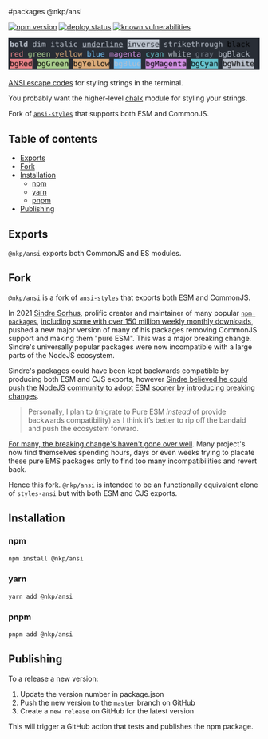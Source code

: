 #packages @nkp/ansi

[![npm version](https://badge.fury.io/js/%40nickkelly1%2Fansi.svg)](https://www.npmjs.com/package/@nkp/ansi)
[![deploy status](https://github.com/nickkelly1/nkp-ansi/actions/workflows/release.yml/badge.svg)](https://github.com/nickkelly1/nkp-ansi/actions/workflows/release.yml)
[![known vulnerabilities](https://snyk.io/test/github/nickkelly1/nkp-ansi/badge.svg)](https://snyk.io/test/github/nickkelly1/nkp-ansi)

<img src="screenshot.svg" width="900">

[ANSI escape codes](https://en.wikipedia.org/wiki/ANSI_escape_code#Colors_and_Styles) for styling strings in the terminal.

You probably want the higher-level [chalk](https://github.com/chalk/chalk) module for styling your strings.

Fork of [`ansi-styles`](https://github.com/chalk/ansi-styles) that supports both ESM and CommonJS.

## Table of contents

- [Exports](#exports)
- [Fork](#fork)
- [Installation](#installation)
  - [npm](#npm)
  - [yarn](#yarn)
  - [pnpm](#pnpm)
- [Publishing](#publishing)

## Exports

`@nkp/ansi` exports both CommonJS and ES modules.

## Fork

`@nkp/ansi` is a fork of [`ansi-styles`](https://github.com/chalk/ansi-styles) that exports both ESM and CommonJS.

In 2021 [Sindre Sorhus](https://gist.github.com/sindresorhus), prolific creator and maintainer of many popular [`npm packages`](https://www.npmjs.com/~sindresorhus), [including some with over 150 million weekly monthly downloads](https://www.npmjs.com/package/chalk), pushed a new major version of many of his packages removing CommonJS support and making them "pure ESM". This was a major breaking change. Sindre's universally popular packages were now incompatible with a large parts of the NodeJS ecosystem.

Sindre's packages could have been kept backwards compatible by producing both ESM and CJS exports, however [Sindre believed he could push the NodeJS community to adopt ESM sooner by introducing breaking changes](https://blog.sindresorhus.com/get-ready-for-esm-aa53530b3f77).

> Personally, I plan to (migrate to Pure ESM *instead* of provide backwards compatibility) as I think it’s better to rip off the bandaid and push the ecosystem forward.

[For many, the breaking change's haven't gone over well](https://gist.github.com/sindresorhus/a39789f98801d908bbc7ff3ecc99d99c). Many project's now find themselves spending hours, days or even weeks trying to placate these pure EMS packages only to find too many incompatibilities and revert back.

Hence this fork. `@nkp/ansi` is intended to be an functionally equivalent clone of `styles-ansi` but with both ESM and CJS exports.

## Installation

### npm

```sh
npm install @nkp/ansi
```

### yarn

```sh
yarn add @nkp/ansi
```

### pnpm

```sh
pnpm add @nkp/ansi
```

## Publishing

To a release a new version:

1. Update the version number in package.json
2. Push the new version to the `master` branch on GitHub
3. Create a `new release` on GitHub for the latest version

This will trigger a GitHub action that tests and publishes the npm package.
